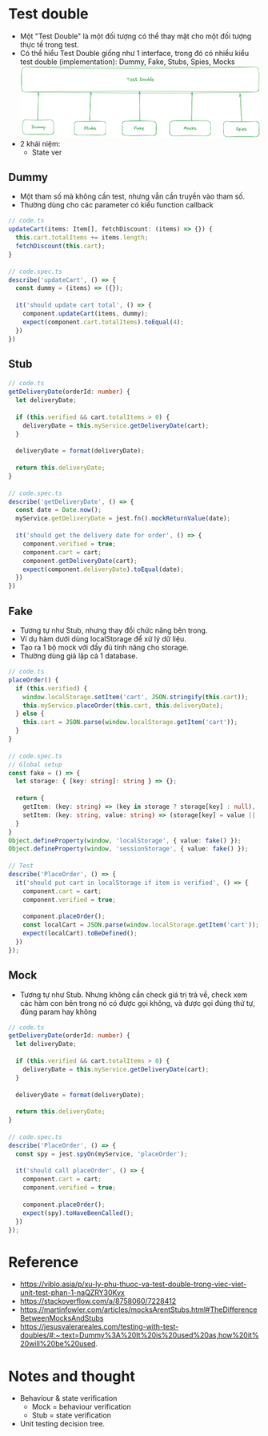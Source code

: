 # Test double

- Một "Test Double" là một đối tượng có thể thay mặt cho một đối tượng thực tế trong test.
- Có thể hiểu Test Double giống như 1 interface, trong đó có nhiều kiểu test double (implementation): Dummy, Fake, Stubs, Spies, Mocks
  ![test double](images/04-06-unit-test-test-doubles.png)
- 2 khái niệm:
  - State ver

## Dummy

- Một tham số mà không cần test, nhưng vẫn cần truyền vào tham số.
- Thường dùng cho các parameter có kiểu function callback

```typescript
// code.ts
updateCart(items: Item[], fetchDiscount: (items) => {}) {
  this.cart.totalItems += items.length;
  fetchDiscount(this.cart);
}

// code.spec.ts
describe('updateCart', () => {
  const dummy = (items) => ({});

  it('should update cart total', () => {
    component.updateCart(items, dummy);
    expect(component.cart.totalItems).toEqual(4);
  })
})
```

## Stub

```typescript
// code.ts
getDeliveryDate(orderId: number) {
  let deliveryDate;

  if (this.verified && cart.totalItems > 0) {
    deliveryDate = this.myService.getDeliveryDate(cart);
  }

  deliveryDate = format(deliveryDate);

  return this.deliveryDate;
}

// code.spec.ts
describe('getDeliveryDate', () => {
  const date = Date.now();
  myService.getDeliveryDate = jest.fn().mockReturnValue(date);

  it('should get the delivery date for order', () => {
    component.verified = true;
    component.cart = cart;
    component.getDeliveryDate(cart);
    expect(component.deliveryDate).toEqual(date);
  })
})
```

## Fake

- Tương tự như Stub, nhưng thay đổi chức năng bên trong.
- Ví dụ hàm dưới dùng localStorage để xử lý dữ liệu.
- Tạo ra 1 bộ mock với đầy đủ tính năng cho storage.
- Thường dùng giả lập cả 1 database.

```typescript
// code.ts
placeOrder() {
  if (this.verified) {
    window.localStorage.setItem('cart', JSON.stringify(this.cart));
    this.myService.placeOrder(this.cart, this.deliveryDate);
  } else {
    this.cart = JSON.parse(window.localStorage.getItem('cart'));
  }
}

// code.spec.ts
// Global setup
const fake = () => {
  let storage: { [key: string]: string } => {};

  return {
    getItem: (key: string) => (key in storage ? storage[key] : null),
    setItem: (key: string, value: string) => (storage[key] = value || ''),
  }
}
Object.defineProperty(window, 'localStorage', { value: fake() });
Object.defineProperty(window, 'sessionStorage', { value: fake() });

// Test
describe('PlaceOrder', () => {
  it('should put cart in localStorage if item is verified', () => {
    component.cart = cart;
    component.verified = true;

    component.placeOrder();
    const localCart = JSON.parse(window.localStorage.getItem('cart'));
    expect(localCart).toBeDefined();
  })
});
```

## Mock
- Tương tự như Stub. Nhưng không cần check giá trị trả về, check xem các hàm con bên trong nó có được gọi không, và được gọi đúng thứ tự, đúng param hay không

```typescript
// code.ts
getDeliveryDate(orderId: number) {
  let deliveryDate;

  if (this.verified && cart.totalItems > 0) {
    deliveryDate = this.myService.getDeliveryDate(cart);
  }

  deliveryDate = format(deliveryDate);

  return this.deliveryDate;
}

// code.spec.ts
describe('PlaceOrder', () => {
  const spy = jest.spyOn(myService, 'placeOrder');

  it('should call placeOrder', () => {
    component.cart = cart;
    component.verified = true;

    component.placeOrder();
    expect(spy).toHaveBeenCalled();
  })
});
```

# Reference

- https://viblo.asia/p/xu-ly-phu-thuoc-va-test-double-trong-viec-viet-unit-test-phan-1-naQZRY30Kvx
- https://stackoverflow.com/a/8758060/7228412
- https://martinfowler.com/articles/mocksArentStubs.html#TheDifferenceBetweenMocksAndStubs
- https://jesusvalerareales.com/testing-with-test-doubles/#:~:text=Dummy%3A%20It%20is%20used%20as,how%20it%20will%20be%20used.

# Notes and thought

- Behaviour & state verification
  - Mock = behaviour verification
  - Stub = state verification
- Unit testing decision tree.
